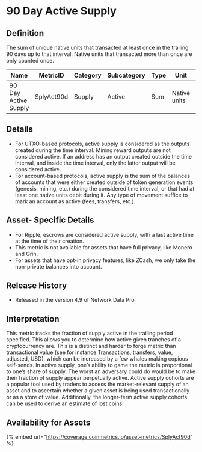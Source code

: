 # 90 Day Active Supply

## Definition

The sum of unique native units that transacted at least once in the trailing 90 days up to that interval. Native units that transacted more than once are only counted once.

| Name                 | MetricID   | Category | Subcategory | Type | Unit         | Interval |
| -------------------- | ---------- | -------- | ----------- | ---- | ------------ | -------- |
| 90 Day Active Supply | SplyAct90d | Supply   | Active      | Sum  | Native units | 90 days  |

## Details

* For UTXO-based protocols, active supply is considered as the outputs created during the time interval. Mining reward outputs are not considered active. If an address has an output created outside the time interval, and inside the time interval, only the latter output will be considered active.
* For account-based protocols, active supply is the sum of the balances of accounts that were either created outside of token generation events (genesis, mining, etc.) during the considered time interval, or that had at least one native units debit during it. Any type of movement suffice to mark an account as active (fees, transfers, etc.).

## Asset- Specific Details

* For Ripple, escrows are considered active supply, with a last active time at the time of their creation.
* This metric is not available for assets that have full privacy, like Monero and Grin.
* For assets that have opt-in privacy features, like ZCash, we only take the non-private balances into account.

## Release History

* Released in the version 4.9 of Network Data Pro

## Interpretation

This metric tracks the fraction of supply active in the trailing period specified. This allows you to determine how active given tranches of a cryptocurrency are. This is a distinct and harder to forge metric than transactional value (see for instance Transactions, transfers, value, adjusted, USD), which can be increased by a few whales making copious self-sends. In active supply, one’s ability to game the metric is proportional to one’s share of supply. The worst an adversary could do would be to make their fraction of supply appear perpetually active. Active supply cohorts are a popular tool used by traders to access the market-relevant supply of an asset and to ascertain whether a given asset is being used transactionally or as a store of value. Additionally, the longer-term active supply cohorts can be used to derive an estimate of lost coins.

## Availability for Assets&#x20;

{% embed url="https://coverage.coinmetrics.io/asset-metrics/SplyAct90d" %}
